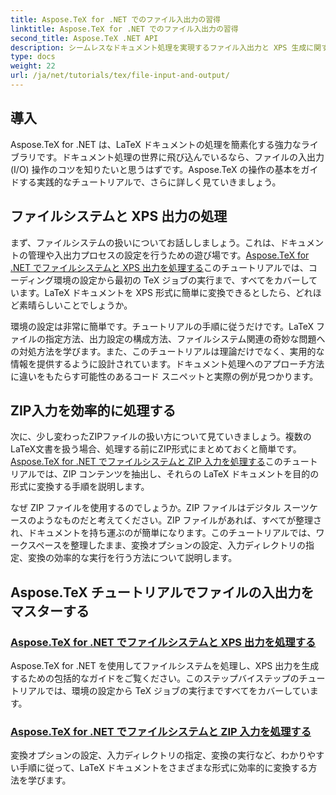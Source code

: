 ```yaml
---
title: Aspose.TeX for .NET でのファイル入出力の習得
linktitle: Aspose.TeX for .NET でのファイル入出力の習得
second_title: Aspose.TeX .NET API
description: シームレスなドキュメント処理を実現するファイル入出力と XPS 生成に関するわかりやすいチュートリアルで、Aspose.TeX for .NET のパワーを解き放ちましょう。
type: docs
weight: 22
url: /ja/net/tutorials/tex/file-input-and-output/
---
```

## 導入

Aspose.TeX for .NET は、LaTeX ドキュメントの処理を簡素化する強力なライブラリです。ドキュメント処理の世界に飛び込んでいるなら、ファイルの入出力 (I/O) 操作のコツを知りたいと思うはずです。Aspose.TeX の操作の基本をガイドする実践的なチュートリアルで、さらに詳しく見ていきましょう。

## ファイルシステムと XPS 出力の処理

まず、ファイルシステムの扱いについてお話ししましょう。これは、ドキュメントの管理や入出力プロセスの設定を行うための遊び場です。[Aspose.TeX for .NET でファイルシステムと XPS 出力を処理する](./handle-filesystem-and-xps-output/)このチュートリアルでは、コーディング環境の設定から最初の TeX ジョブの実行まで、すべてをカバーしています。LaTeX ドキュメントを XPS 形式に簡単に変換できるとしたら、どれほど素晴らしいことでしょうか。 

環境の設定は非常に簡単です。チュートリアルの手順に従うだけです。LaTeX ファイルの指定方法、出力設定の構成方法、ファイルシステム関連の奇妙な問題への対処方法を学びます。また、このチュートリアルは理論だけでなく、実用的な情報を提供するように設計されています。ドキュメント処理へのアプローチ方法に違いをもたらす可能性のあるコード スニペットと実際の例が見つかります。

## ZIP入力を効率的に処理する

次に、少し変わったZIPファイルの扱い方について見ていきましょう。複数のLaTeX文書を扱う場合、処理する前にZIP形式にまとめておくと簡単です。[Aspose.TeX for .NET でファイルシステムと ZIP 入力を処理する](./handle-filesystem-and-zip-inputs/)このチュートリアルでは、ZIP コンテンツを抽出し、それらの LaTeX ドキュメントを目的の形式に変換する手順を説明します。

なぜ ZIP ファイルを使用するのでしょうか。ZIP ファイルはデジタル スーツケースのようなものだと考えてください。ZIP ファイルがあれば、すべてが整理され、ドキュメントを持ち運ぶのが簡単になります。このチュートリアルでは、ワークスペースを整理したまま、変換オプションの設定、入力ディレクトリの指定、変換の効率的な実行を行う方法について説明します。 

## Aspose.TeX チュートリアルでファイルの入出力をマスターする
### [Aspose.TeX for .NET でファイルシステムと XPS 出力を処理する](./handle-filesystem-and-xps-output/)
Aspose.TeX for .NET を使用してファイルシステムを処理し、XPS 出力を生成するための包括的なガイドをご覧ください。このステップバイステップのチュートリアルでは、環境の設定から TeX ジョブの実行まですべてをカバーしています。
### [Aspose.TeX for .NET でファイルシステムと ZIP 入力を処理する](./handle-filesystem-and-zip-inputs/)
変換オプションの設定、入力ディレクトリの指定、変換の実行など、わかりやすい手順に従って、LaTeX ドキュメントをさまざまな形式に効率的に変換する方法を学びます。